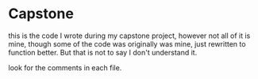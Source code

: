 # Capstone
this is the code I wrote during my capstone project, however not all of it is mine, though some of the code was originally was mine, just rewritten to function better. But that is not to say I don't understand it.

look for the comments in each file.

